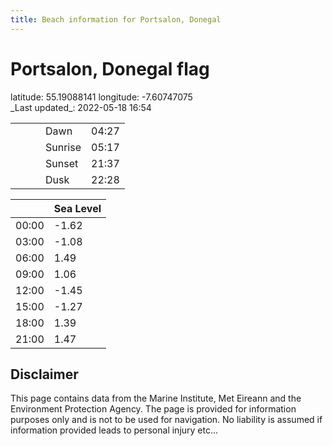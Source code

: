 ```yaml
---
title: Beach information for Portsalon, Donegal
---
```

# Portsalon, Donegal <span class="material-icons blue-flag">flag</span>

<div class="location-info">latitude: 55.19088141 longitude: -7.60747075</div>
<div class="met-eireann-warnings"></div>
_Last updated_: 2022-05-18 16:54

|   |   |   |   |   |
|---|---|---|---|---|
|   |   |   | Dawn  | 04:27 |
|   |   |   | Sunrise  | 05:17 |
|   |   |   | Sunset  | 21:37 |
|   |   |   | Dusk  | 22:28 |

<div></div>

|   | Sea Level  |
|---|---|
| 00:00 | -1.62 |
| 03:00 | -1.08 |
| 06:00 | 1.49 |
| 09:00 | 1.06 |
| 12:00 | -1.45 |
| 15:00 | -1.27 |
| 18:00 | 1.39 |
| 21:00 | 1.47 |

## Disclaimer

This page contains data from the Marine Institute,
Met Eireann and the Environment Protection Agency. The page is provided for
information purposes only and is not to be used for navigation. No liability
is assumed if information provided leads to personal injury etc...